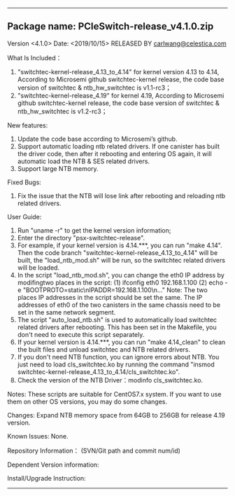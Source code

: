 ----------------------------------------------------------------------------------------------------
Package name:  PCIeSwitch-release_v4.1.0.zip
----------------------------------------------------------------------------------------------------
Version <4.1.0>
Date: <2019/10/15>
RELEASED BY carlwang@celestica.com

What Is Included：
1. "switchtec-kernel-release_4.13_to_4.14" for kernel version 4.13 to 4.14, 
	According to Microsemi github switchtec-kernel release, the code base version of switchtec & ntb_hw_switchtec is v1.1-rc3；
2. "switchtec-kernel-release_4.19" for kernel 4.19,
	According to Microsemi github switchtec-kernel release, the code base version of switchtec & ntb_hw_switchtec is v1.2-rc3；

New features:
1. Update the code base according to Microsemi’s github.
2. Support automatic loading ntb related drivers. If one canister has built the driver code, then after it rebooting and entering OS again, it will automatic load the NTB & SES related drivers.
3. Support large NTB memory.

Fixed Bugs:
1. Fix the issue that the NTB will lose link after rebooting and reloading ntb related drivers.

User Guide:
1. Run "uname -r" to get the kernel version information;
2. Enter the directory "psx-switchtec-release". 
3. For example, if your kernel version is 4.14.***, you can run "make 4.14". 
   Then the code branch "switchtec-kernel-release_4.13_to_4.14" will be built, the "load_ntb_mod.sh" will be run, so the switchtec related drivers will be loaded.
4. In the script "load_ntb_mod.sh", you can change the eth0 IP address by modifingtwo places in the script:
   (1) ifconfig eth0 192.168.1.100 
   (2) echo -e "BOOTPROTO=static\nIPADDR=192.168.1.100\n..."
   Note: The two places IP addresses in the script should be set the same. 
         The IP addresses of eth0 of the two canisters in the same chassis need to be set in the same network segment.
5. The script "auto_load_ntb.sh" is used to automatically load switchtec related drivers after rebooting.
   This has been set in the Makefile, you don't need to execute this script separately.
6. If your kernel version is 4.14.***, you can run "make 4.14_clean" to clean the built files and unload switchtec and NTB related drivers.
7. If you don't need NTB function, you can ignore errors about NTB. You just need to load cls_switchtec.ko by running the command "insmod switchtec-kernel-release_4.13_to_4.14/cls_switchtec.ko".
8. Check the version of the NTB Driver：modinfo cls_switchtec.ko.
 
Notes: 
These scripts are suitable for CentOS7.x system. If you want to use them on other OS versions, you may do some changes. 
   
Changes:
Expand NTB memory space from 64GB to 256GB for release 4.19 version.

Known Issues:
None.

Repository Information：  (SVN/Git path and commit num/id) 

Dependent Version information:

Install/Upgrade Instruction:


----------------------------------------------------------------------------------------------------
